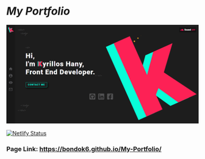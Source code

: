 # <i>My Portfolio</i>
![image preview](imgs/Preview.PNG)

[![Netlify Status](https://api.netlify.com/api/v1/badges/8c7cdba7-aa47-4bed-adc8-c1da883244f7/deploy-status)](https://kyrillos-portfolio.netlify.app/)

### Page Link: https://bondok6.github.io/My-Portfolio/
